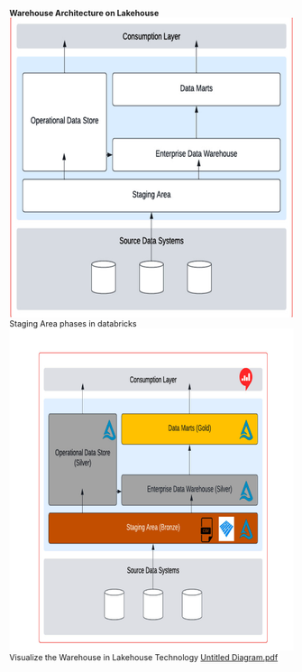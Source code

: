 **Warehouse Architecture on Lakehouse**
![Overview_WarehousePhases.png](Overview_WarehousePhases.png)
Staging Area phases in databricks
![WarehouseDatabricks.png](WarehouseDatabricks.png)
Visualize the Warehouse in Lakehouse Technology
[Untitled Diagram.pdf](Untitled%20Diagram.pdf)
